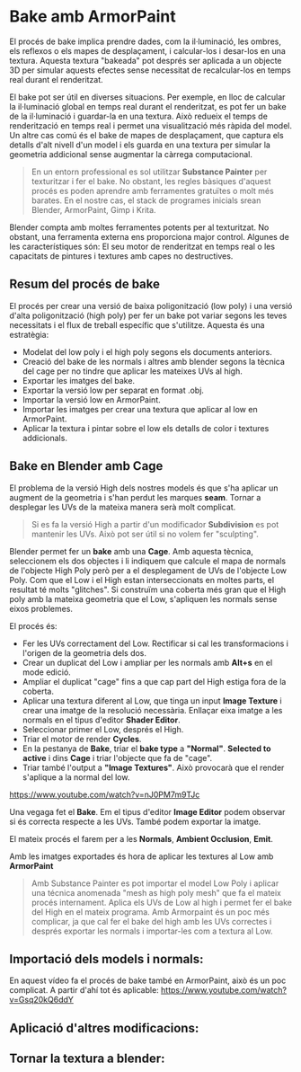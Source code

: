 # Bake amb ArmorPaint

El procés de bake implica prendre dades, com la il·luminació, les ombres, els reflexos o els mapes de desplaçament, i calcular-los i desar-los en una textura. Aquesta textura "bakeada" pot després ser aplicada a un objecte 3D per simular aquests efectes sense necessitat de recalcular-los en temps real durant el renderitzat.

El bake pot ser útil en diverses situacions. Per exemple, en lloc de calcular la il·luminació global en temps real durant el renderitzat, es pot fer un bake de la il·luminació i guardar-la en una textura. Això redueix el temps de renderització en temps real i permet una visualització més ràpida del model. Un altre cas comú és el bake de mapes de desplaçament, que captura els detalls d'alt nivell d'un model i els guarda en una textura per simular la geometria addicional sense augmentar la càrrega computacional.

> En un entorn professional es sol utilitzar **Substance Painter** per texturitzar i fer el bake. No obstant, les regles bàsiques d'aquest procés es poden aprendre amb ferramentes gratuïtes o molt més barates. En el nostre cas, el stack de programes inicials srean Blender, ArmorPaint, Gimp i Krita.

Blender compta amb moltes ferramentes potents per al texturitzat. No obstant, una ferramenta externa ens proporciona major control. Algunes de les característiques són: El seu motor de renderitzat en temps real o les capacitats de pintures i textures amb capes no destructives.

## Resum del procés de bake

El procés per crear una versió de baixa poligonització (low poly) i una versió d'alta poligonització (high poly) per fer un bake pot variar segons les teves necessitats i el flux de treball específic que s'utilitze. Aquesta és una estratègia:

* Modelat del low poly i el high poly segons els documents anteriors.
* Creació del bake de les normals i altres amb blender segons la tècnica del cage per no tindre que aplicar les mateixes UVs al high.
* Exportar les imatges del bake.
* Exportar la versió low per separat en format .obj.
* Importar la versió low en ArmorPaint.
* Importar les imatges per crear una textura que aplicar al low en ArmorPaint.
* Aplicar la textura i pintar sobre el low els detalls de color i textures addicionals.

## Bake en Blender amb Cage

El problema de la versió High dels nostres models és que s'ha aplicar un augment de la geometria i s'han perdut les marques **seam**. Tornar a desplegar les UVs de la mateixa manera serà molt complicat.

> Si es fa la versió High a partir d'un modificador **Subdivision** es pot mantenir les UVs. Això pot ser útil si no volem fer "sculpting". 

Blender permet fer un **bake** amb una **Cage**. Amb aquesta tècnica, seleccionem els dos objectes i li indiquem que calcule el mapa de normals de l'objecte High Poly però per a el desplegament de UVs de l'objecte Low Poly. Com que el Low i el High estan interseccionats en moltes parts, el resultat té molts "glitches". Si construïm una coberta més gran que el High poly amb la mateixa geometria que el Low, s'apliquen les normals sense eixos problemes.

El procés és:

* Fer les UVs correctament del Low. Rectificar si cal les transformacions i l'origen de la geometria dels dos.
* Crear un duplicat del Low i ampliar per les normals amb **Alt+s** en el mode edició.
* Ampliar el duplicat "cage" fins a que cap part del High estiga fora de la coberta.
* Aplicar una textura diferent al Low, que tinga un input **Image Texture** i crear una imatge de la resolució necessària. Enllaçar eixa imatge a les normals en el tipus d'editor **Shader Editor**.
* Seleccionar primer el Low, després el High.
* Triar el motor de render **Cycles**.
* En la pestanya de **Bake**, triar el **bake type** a **"Normal"**. **Selected to active** i dins **Cage** i triar l'objecte que fa de "cage".
* Triar també l'output a **"Image Textures"**. Això provocarà que el render s'aplique a la normal del low.

https://www.youtube.com/watch?v=nJ0PM7m9TJc 

Una vegaga fet el **Bake**. Em el tipus d'editor **Image Editor** podem observar si és correcta respecte a les UVs. També podem exportar la imatge.

El mateix procés el farem per a les **Normals**, **Ambient Occlusion**, **Emit**. 

Amb les imatges exportades és hora de aplicar les textures al Low amb **ArmorPaint**

> Amb Substance Painter es pot importar el model Low Poly i aplicar una técnica anomenada "mesh as high poly mesh" que fa el mateix procés internament. Aplica els UVs de Low al high i permet fer el bake del High en el mateix programa. Amb Armorpaint és un poc més complicar, ja que cal fer el bake del high amb les UVs correctes i després exportar les normals i importar-les com a textura al Low.

## Importació dels models i normals:



En aquest vídeo fa el procés de bake també en ArmorPaint, això és un poc complicat. A partir d'ahí tot és aplicable: https://www.youtube.com/watch?v=Gsq20kQ6ddY 


## Aplicació d'altres modificacions:

## Tornar la textura a blender: